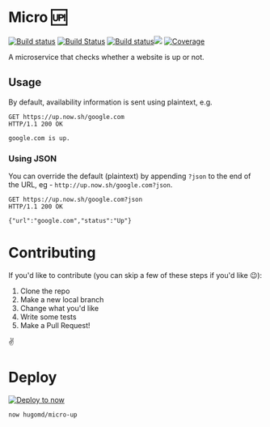 # Micro 🆙
[![Build status](https://img.shields.io/travis/hugomd/micro-up.svg)](https://travis-ci.org/hugomd/micro-up) [![Build Status](https://drone.ii.md/api/badges/hugomd/micro-up/status.svg)](https://drone.ii.md/hugomd/micro-up) [![Build status](https://badge.buildkite.com/9dd021b266dd0e5afa601ca282b1d5e53f5ad750b927a2abf0.svg)](https://buildkite.com/open-source/micro)![](https://img.shields.io/david/hugomd/micro-up.svg) [![Coverage](https://badge.now.sh/open-source/micro/coverage)](https://buildkite.com/open-source/micro/)

A microservice that checks whether a website is up or not.

## Usage
By default, availability information is sent using plaintext, e.g.

```
GET https://up.now.sh/google.com
HTTP/1.1 200 OK

google.com is up.
```

### Using JSON

You can override the default (plaintext) by appending `?json` to the end of the URL, eg - `http://up.now.sh/google.com?json`.

```
GET https://up.now.sh/google.com?json
HTTP/1.1 200 OK

{"url":"google.com","status":"Up"}
```

# Contributing
If you'd like to contribute (you can skip a few of these steps if you'd like 😉):
1. Clone the repo
2. Make a new local branch
3. Change what you'd like
4. Write some tests
5. Make a Pull Request!

✌️

# Deploy
[![Deploy to now](https://deploy.now.sh/static/button.svg)](https://deploy.now.sh/?repo=https://github.com/hugomd/micro-up)

```
now hugomd/micro-up
```
